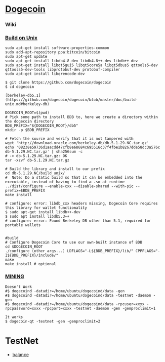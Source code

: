 # [Dogecoin](https://github.com/dogecoin/dogecoin)

### Wiki

### [Build on Unix](https://github.com/dogecoin/dogecoin/blob/master/doc/build-unix.md)

    sudo apt-get install software-properties-common
    sudo add-apt-repository ppa:bitcoin/bitcoin
    sudo apt-get update
    sudo apt-get install libdb4.8-dev libdb4.8++-dev libdb++-dev
    sudo apt-get install libqt5gui5 libqt5core5a libqt5dbus5 qttools5-dev qttools5-dev-tools libprotobuf-dev protobuf-compiler
    sudo apt-get install libqrencode-dev
    
    $ git clone https://github.com/dogecoin/dogecoin
    $ cd dogecoin 
    
    [berkeley-db5.1](https://github.com/dogecoin/dogecoin/blob/master/doc/build-unix.md#berkeley-db)
   
    DOGECOIN_ROOT=$(pwd)
    # Pick some path to install BDB to, here we create a directory within the dogecoin directory
    BDB_PREFIX="${DOGECOIN_ROOT}/db5"
    mkdir -p $BDB_PREFIX
    
    # Fetch the source and verify that it is not tampered with
    wget 'http://download.oracle.com/berkeley-db/db-5.1.29.NC.tar.gz'
    echo '08238e59736d1aacdd47cfb8e68684c695516c37f4fbe1b8267dde58dc3a576c db-5.1.29.NC.tar.gz' | sha256sum -c
    # -> db-5.1.29.NC.tar.gz: OK
    tar -xzvf db-5.1.29.NC.tar.gz
    
    # Build the library and install to our prefix
    cd db-5.1.29.NC/build_unix/
    #  Note: Do a static build so that it can be embedded into the executable, instead of having to find a .so at runtime
    ../dist/configure --enable-cxx --disable-shared --with-pic --prefix=$BDB_PREFIX
    make install

    # configure: error: libdb_cxx headers missing, Dogecoin Core requires this library for wallet functionality
    $ sudo apt-get install libdb++-dev
    $ sudo apt install libdb5.3++
    # configure: error: Found Berkeley DB other than 5.1, required for portable wallets 
    
    
    #build
    # Configure Dogecoin Core to use our own-built instance of BDB
    cd $DOGECOIN_ROOT
    ./configure (other args...) LDFLAGS="-L${BDB_PREFIX}/lib/" CPPFLAGS="-I${BDB_PREFIX}/include/"
    make
    make install # optional
    

### [MINING](https://www.reddit.com/r/dogecoin/comments/3hbon4/how_to_run_a_dogecoin_testnet_node_its_easier/)

    Doesn't Work
    #$ dogecoind -datadir=/home/ubuntu/dogecoind/data -gen
    #$ dogecoind -datadir=/home/ubuntu/dogecoind/data -testnet -daemon -gen
    #$ dogecoind -datadir=/home/ubuntu/dogecoind/data -rpcuser=xxxx -rpcpassword=xxxx -rpcport=xxxx -testnet -daemon -gen -genproclimit=1
    
    It works
    $ dogecoin-qt -testnet -gen -genproclimit=2

# TestNet

   - [balance](https://chain.so/testnet/doge)
